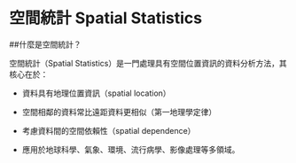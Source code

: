 # 空間統計 Spatial Statistics
##什麼是空間統計？

空間統計（Spatial Statistics）是一門處理具有空間位置資訊的資料分析方法，其核心在於：

- 資料具有地理位置資訊（spatial location）

- 空間相鄰的資料常比遠距資料更相似（第一地理學定律）

- 考慮資料間的空間依賴性（spatial dependence）

- 應用於地球科學、氣象、環境、流行病學、影像處理等多領域。
